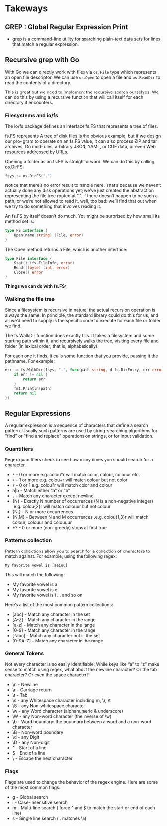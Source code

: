 # Takeways

## GREP : Global Regular Expression Print

- grep is a command-line utility for searching plain-text data sets for lines that match a regular expression.

## Recursive grep with Go

With Go we can directly work with files via `os.File` type which represents an open file descriptor. We can use `os.Open` to open a file and `os.ReadDir` to read the contents of a directory.

This is great but we need to implement the recursive search ourselves. We can do this by using a recursive function that will call itself for each directory it encounters.

### Filesystems and io/fs

The io/fs package defines an interface fs.FS that represents a tree of files.

fs.FS represents A tree of disk files is the obvious example, but if we design our pro‐
gram to operate on an fs.FS value, it can also process ZIP and tar archives, Go mod‐
ules, arbitrary JSON, YAML, or CUE data, or even Web resources addressed by URLs.

Opening a folder as an fs.FS is straightforward. We can do this by calling os.DirFS:

```go
fsys := os.DirFS(".")
```

Notice that there’s no error result to handle here. That’s because we haven’t actually
done any disk operations yet; we’ve just created the abstraction representing the file
tree rooted at ".". If there doesn’t happen to be such a path, or we’re not
allowed to read it, well, too bad: we’ll find that out when we try to do something that
involves reading it.

An fs.FS by itself doesn’t do much. You might be surprised by how small its method
set is:

```go
type FS interface {
    Open(name string) (File, error)
}
```

The Open method returns a File, which is another interface:

```go
type File interface {
    Stat() (fs.FileInfo, error)
    Read([]byte) (int, error)
    Close() error
}
```

**Things we can do with fs.FS:**

### Walking the file tree

Since a filesystem is recursive in nature, the actual recursion operation is always the
same. In principle, the standard library could do this for us, and all we’d need to supply
is the specific code to execute for each file or folder we find.

The fs.WalkDir function does exactly this. It takes a filesystem and some starting
path within it, and recursively walks the tree, visiting every file and folder (in lexical
order; that is, alphabetically).

For each one it finds, it calls some function that you provide, passing it the pathname.
For example:

```go
err := fs.WalkDir(fsys, ".", func(path string, d fs.DirEntry, err error) error {
    if err != nil {
        return err
    }
    fmt.Println(path)
    return nil
})
```

## Regular Expressions

A regular expression is a sequence of characters that define a search pattern. Usually such patterns are used by string-searching algorithms for "find" or "find and replace" operations on strings, or for input validation.

### Quantifiers

Regex quantifiers check to see how many times you should search for a character.

- `*` - 0 or more e.g. colou\*r will match color, colour, colouur etc.
- `+` - 1 or more e.g. colou+r will match colour but not color
- `?` - 0 or 1 e.g. colou?r will match color and colour
- a|b - Match either “a” or “b”
- `.` - Match any character except newline
- {N} - Exactly N number of occurrences (N is a non-negative integer) .e.g. colou{2}r will match colouur but not colour
- {N,} - N or more occurrences
- {N,M} - Between N and M occurrences .e.g. colou{1,3}r will match colour, colouur and colouuur
- \*? - 0 or more (non-greedy) stops at first true

### Patterns collection

Pattern collections allow you to search for a collection of characters to match against. For example, using the following regex:

```regex
My favorite vowel is [aeiou]
```

This will match the following:

- My favorite vowel is a
- My favorite vowel is e
- My favorite vowel is i ... and so on

Here’s a list of the most common pattern collections:

- [abc] - Match any character in the set
- [A-Z] - Match any character in the range
- [a-z] - Match any character in the range
- [0-9] - Match any character in the range
- [^abc] - Match any character not in the set
- [0-9A-Z] - Match any character in the range

### General Tokens

Not every character is so easily identifiable. While keys like “a” to “z” make sense to match using regex, what about the newline character? Or the tab character? Or even the space character?

- \n - Newline
- \r - Carriage return
- \t - Tab
- \s - any Whitespace character including \n, \r, \t
- \S - any Non-whitespace character
- \w - any Word character (alphanumeric & underscore)
- \W - any Non-word character (the inverse of \w)
- \b - Word boundary: the boundary between a word and a non-word character
- \B - Non-word boundary
- \d - any Digit
- \D - any Non-digit
- ^ - Start of a line
- $ - End of a line
- \ - Escape the next character

### Flags

Flags are used to change the behavior of the regex engine. Here are some of the most common flags:

- g - Global search
- i - Case-insensitive search
- m - Multi-line search ( force ^ and $ to match the start or end of each line)
- s - Single line search ( . matches \n)
